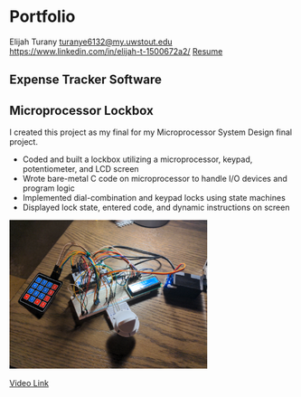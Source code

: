 # Portfolio
Elijah Turany
turanye6132@my.uwstout.edu
https://www.linkedin.com/in/elijah-t-1500672a2/
[Resume](Resume/ResumeFall2024.pdf)

## Expense Tracker Software

## Microprocessor Lockbox
I created this project as my final for my Microprocessor System Design final project.
* Coded and built a lockbox utilizing a microprocessor, keypad, potentiometer, and LCD screen
* Wrote bare-metal C code on microprocessor to handle I/O devices and program logic
* Implemented dial-combination and keypad locks using state machines 
* Displayed lock state, entered code, and dynamic instructions on screen

<img src="Media/Lockbox.jpg" alt="LockboxPic" width="350"/>

[Video Link](https://liveuwstout-my.sharepoint.com/:v:/r/personal/turanye6132_my_uwstout_edu/Documents/Attachments/2024-05-06-00-16-58-665.mp4?csf=1&web=1&e=oHTt2m&nav=eyJyZWZlcnJhbEluZm8iOnsicmVmZXJyYWxBcHAiOiJTdHJlYW1XZWJBcHAiLCJyZWZlcnJhbFZpZXciOiJTaGFyZURpYWxvZy1MaW5rIiwicmVmZXJyYWxBcHBQbGF0Zm9ybSI6IldlYiIsInJlZmVycmFsTW9kZSI6InZpZXcifX0%3D)
